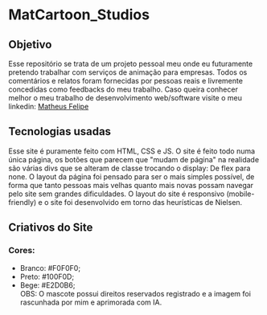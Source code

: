 # MatCartoon_Studios
## Objetivo
Esse repositório se trata de um projeto pessoal meu onde eu futuramente pretendo trabalhar com serviços de animação para empresas. Todos os comentários e relatos foram fornecidas por pessoas reais e livremente concedidas como feedbacks do meu trabalho. Caso queira conhecer melhor o meu trabalho de desenvolvimento web/software visite o meu linkedin: <a href="http://www.linkedin.com/in/matheus-santos-8a82b4239">Matheus Felipe</a>
## Tecnologias usadas
Esse site é puramente feito com HTML, CSS e JS. O site é feito todo numa única página, os botões que parecem que "mudam de página" na realidade são várias divs que se alteram de classe trocando o display: De flex para none. O layout da página foi pensado para ser o mais simples possível, de forma que tanto pessoas mais velhas quanto mais novas possam navegar pelo site sem grandes dificuldades. O layout do site é responsivo (mobile-friendly) e o site foi desenvolvido em torno das heurísticas de Nielsen. <br>
## Criativos do Site
### Cores:
* Branco: #F0F0F0;
* Preto: #100F0D;
* Bege: #E2D0B6; <br>
OBS: O mascote possui direitos reservados registrado e a imagem foi rascunhada por mim e aprimorada com IA. 
